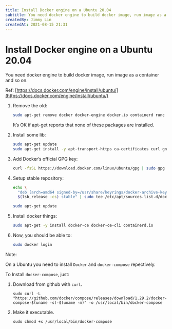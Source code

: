 ```yaml
---
title: Install Docker engine on a Ubuntu 20.04
subtitle: You need docker engine to build docker image, run image as a container and so on.
createdBy: Jimmy Lin
createdAt: 2021-08-15 21:31
---
```


# Install Docker engine on a Ubuntu 20.04

You need docker engine to build docker image, run image as a container and so on.

Ref: [https://docs.docker.com/engine/install/ubuntu/](https://docs.docker.com/engine/install/ubuntu/)

1. Remove the old:

   ```bash
   sudo apt-get remove docker docker-engine docker.io containerd runc
   ```

   It’s OK if apt-get reports that none of these packages are installed.

2. Install some lib:

   ```bash
   sudo apt-get update
   sudo apt-get install -y apt-transport-https ca-certificates curl gnupg lsb-release
   ```

3. Add Docker’s official GPG key:

   ```bash
   curl -fsSL https://download.docker.com/linux/ubuntu/gpg | sudo gpg --dearmor -o /usr/share/keyrings/docker-archive-keyring.gpg
   ```

4. Setup stable repository:

   ```bash
   echo \
     "deb [arch=amd64 signed-by=/usr/share/keyrings/docker-archive-keyring.gpg] https://download.docker.com/linux/ubuntu \
     $(lsb_release -cs) stable" | sudo tee /etc/apt/sources.list.d/docker.list > /dev/null

   sudo apt-get update
   ```

5. Install docker things:

   ```bash
   sudo apt-get -y install docker-ce docker-ce-cli containerd.io
   ```

6. Now, you should be able to:

   ```bash
   sudo docker login
   ```

Note:

On a Ubuntu you need to install `Docker` and `docker-compose` repectively.

To Install `docker-compose`, just:

1. Download from github with `curl`.

   ```docker
   sudo curl -L "https://github.com/docker/compose/releases/download/1.29.2/docker-compose-$(uname -s)-$(uname -m)" -o /usr/local/bin/docker-compose
   ```

2. Make it executable.

   ```docker
   sudo chmod +x /usr/local/bin/docker-compose
   ```
